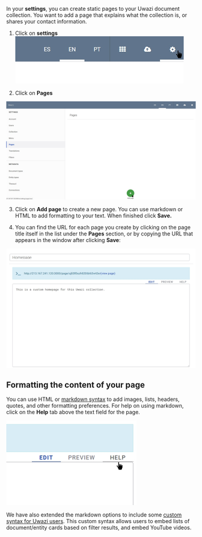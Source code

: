 In your **settings**, you can create static pages to your Uwazi document collection. You want to add a page that explains what the collection is, or shares your contact information. 

1. Click on **settings**
![Gear icon](https://raw.githubusercontent.com/huridocs/uwazi-assets/master/wiki/screenshots/settings_link.jpg)

2. Click on **Pages**

![Create pages](https://raw.githubusercontent.com/huridocs/uwazi-assets/master/wiki/screenshots/pages.jpg)

3. Click on **Add page** to create a new page. You can use markdown or HTML to add formatting to your text. When finished click **Save.**

4. You can find the URL for each page you create by clicking on the page title itself in the list under the **Pages** section, or by copying the URL that appears in the window after clicking **Save**:

![Find URL](https://raw.githubusercontent.com/huridocs/uwazi-assets/master/wiki/screenshots/pages_link.jpg)

## Formatting the content of your page

You can use HTML or [markdown syntax](https://guides.github.com/features/mastering-markdown/) to add images, lists, headers, quotes, and other formatting preferences. For help on using markdown, click on the **Help** tab above the text field for the page. 

![markdown help](https://raw.githubusercontent.com/huridocs/uwazi-assets/master/wiki/screenshots/markdown_help.jpg)

We have also extended the markdown options to include some [custom syntax for Uwazi users](https://github.com/huridocs/uwazi/wiki/Custom-Syntax). This custom syntax allows users to embed lists of document/entity cards based on filter results, and embed YouTube videos.